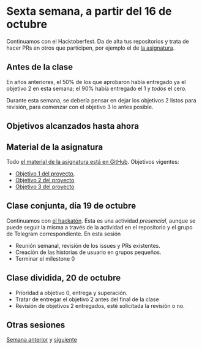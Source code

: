 # Sexta semana, a partir del 16 de octubre

Continuamos con el Hacktoberfest. Da de alta tus repositorios y trata de
hacer PRs en otros que participen, por ejemplo el de [la
asignatura](https://jj.github.io/IV).

## Antes de la clase

En años anteriores, el 50% de los que aprobaron había entregado ya el objetivo 2
en esta semana; el 90% había entregado el 1 y *todos* el cero.

Durante esta semana, se debería pensar en dejar los objetivos 2 listos para
revisión, para comenzar con el objetivo 3 lo antes posible.

## Objetivos alcanzados hasta ahora



## Material de la asignatura

Todo [el material de la asignatura está en
GitHub](http://jj.github.io/IV). Objetivos vigentes:

* [Objetivo 1 del
   proyecto](http://jj.github.io/IV/documentos/proyecto/1.Planificacion),
* [Objetivo 2 del proyecto](http://jj.github.io/IV/documentos/proyecto/2.Modelo)
* [Objetivo 3 del
  proyecto](http://jj.github.io/IV/documentos/proyecto/3.Automatizar)

## Clase conjunta, día 19 de octubre

Continuamos con [el hackatón](https://github.com/JJ/KeMeVoi). Esta es una
actividad *presencial*, aunque se puede seguir la misma a través de la actividad
en el repositorio y el grupo de Telegram correspondiente. En esta sesión

* Reunión semanal, revisión de los issues y PRs existentes.
* Creación de las historias de usuario en grupos pequeños.
* Terminar el milestone 0

## Clase dividida, 20 de octubre

* Prioridad a objetivo 0, entrega y superación.
* Tratar de entregar el objetivo 2 antes del final
  de la clase
* Revisión de objetivos 2 entregados, esté solicitada la revisión o no.

## Otras sesiones

[Semana anterior](semana-05.md) y [siguiente](semana-07.md)
